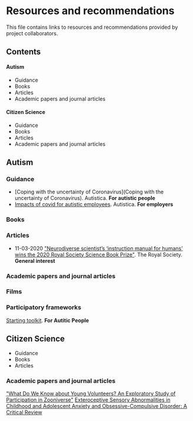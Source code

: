 # Resources and recommendations

This file contains links to resources and recommendations provided by project collaborators.

## Contents

#### Autism
- Guidance
- Books
- Articles
- Academic papers and journal articles

#### Citizen Science
- Guidance
- Books
- Articles
- Academic papers and journal articles 

## Autism 

### Guidance 

* [Coping with the uncertainty of Coronavirus](Coping with the uncertainty of Coronavirus). Autistica. **For autistic people**
* [Impacts of covid for autistic employees](https://www.autistica.org.uk/news/impacts-of-covid-19-for-autistic-employees). Autistica. **For employers**

### Books

### Articles

* 11-03-2020 ["Neurodiverse scientist’s ‘instruction manual for humans’ wins the 2020 Royal Society Science Book Prize"](https://royalsociety.org/news/2020/11/royal-society-science-book-prize-winner-announced/?utm_source=adestra&utm_medium=email&utm_project=Public%20newsletter&utm_workspace=Newsletters&utm_campaign=6956&utm_name=2020-11%20Public%20newsletter). The Royal Society. **General interest** 

### Academic papers and journal articles 

### Films

### Participatory frameworks 

[Starting toolkit](httpshttps://www.shapingautismresearch.co.uk/post/163944360130/its-here-a-starter-pack-for-participatory-autism). **For Autitic People**


## Citizen Science

- Guidance
- Books
- Articles

### Academic papers and journal articles 

["What Do We Know about Young Volunteers? An Exploratory Study of Participation in Zooniverse"](https://outlook.office.com/mail/AAMkADE4OWRiMTE5LTM3ZWQtNDJlNC1iYTQwLTAyMTE5M2Y1MTZjOAAuAAAAAAAbtaS%2BS3UQRpa%2FbZyOVgmDAQBnkuESs84DQJNijqLGkRHKAAGKYd1gAAA%3D/id/AAQkADE4OWRiMTE5LTM3ZWQtNDJlNC1iYTQwLTAyMTE5M2Y1MTZjOAAQAAgwxM%2BOEIpIlwUWOTQwe9g%3D?state=0)
[Exteroceptive Sensory Abnormalities in Childhood and Adolescent Anxiety and Obsessive-Compulsive Disorder: A Critical Review](https://www.jaacap.org/article/S0890-8567(19)30447-2/fulltext)

